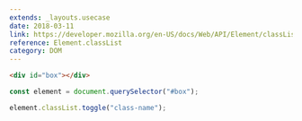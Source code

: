 ```yaml
---
extends: _layouts.usecase
date: 2018-03-11
link: https://developer.mozilla.org/en-US/docs/Web/API/Element/classList
reference: Element.classList
category: DOM
---
```


```html
<div id="box"></div>
```

```javascript
const element = document.querySelector("#box");

element.classList.toggle("class-name");
```
